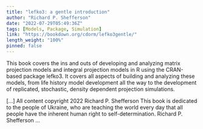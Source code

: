 ```yaml
---
title: "lefko3: a gentle introduction"
author: "Richard P. Shefferson"
date: "2022-07-29T05:49:36Z"
tags: [Models, Package, Simulation]
link: "https://bookdown.org/cdorm/lefko3gentle/"
length_weight: "100%"
pinned: false
---
```


<p>This book covers the ins and outs of developing and analyzing matrix
projection models and integral projection models in R using the CRAN-based
package lefko3. It covers all aspects of building and analyzing these models,
from life history model development all the way to the development of
replicated, stochastic, density dependent projection simulations.</p> [...] All content copyright 2022 Richard P. Shefferson This book is dedicated to the people of Ukraine, who are teaching the world every day that all people have the inherent human right to self-determination. Richard P. Shefferson ...
